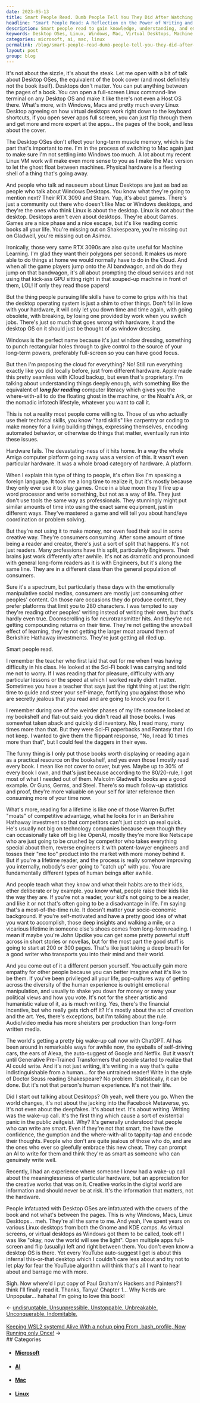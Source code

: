 ```yaml
---
date: 2023-05-13
title: Smart People Read. Dumb People Tell You They Did After Watching the Movie.
headline: "Smart People Read: A Reflection on the Power of Writing and Lifelong Learning."
description: Smart people read to gain knowledge, understanding, and empathy. Reading gives you a competitive advantage and a deeper appreciation of the human experience. Don't be fooled by people who don't read and think they can get the same benefits by using AI to write for them. Reading is the key to success.
keywords: Desktop OSes, Linux, Windows, Mac, Virtual Desktops, Machine Learning, RTX 3090, Steam, Games, Sci-Fi, Fantasy, Malcolm Gladwell, Guns, Germs, Steel, Warren Buffet, Berkshire Hathaway, OpenAI, Netscape, 280 Characters, Doomscrolling, Neurotransmitter Hits, Compounding Returns, Snowball Effect, Learning, Moat, Competitive Advantage, Technology Companies, Patent-Lawyer Engineers, Self-Motivated, John
categories: microsoft, ai, mac, linux
permalink: /blog/smart-people-read-dumb-people-tell-you-they-did-after-watching-the-movie/
layout: post
group: blog
---
```



It's not about the sizzle, it's about the steak. Let me open with a bit of talk
about Desktop OSes, the equivalent of the book cover (and most definitely not
the book itself). Desktops don't matter. You can put anything between the pages
of a book. You can open a full-screen Linux command-line terminal on any
Desktop OS and make it like there's not even a Host OS there. What's more, with
Windows, Macs and pretty much every Linux Desktop agreeing on how virtual
desktops work right down to the keyboard shortcuts, if you open sever apps full
screen, you can just flip through them and get more and more expert at the
apps... the pages of the book, and less about the cover.

The Desktop OSes don't effect your long-term muscle memory, which is the part
that's important to me. I'm in the process of switching to Mac again just to
make sure I'm not settling into Windows too much. A lot about my recent Linux
VM work will make even more sense to you as I make the Mac version to let the
ghost float between machines. Physical hardware is a fleeting shell of a thing
that's going away. 

And people who talk ad nauseum about Linux Desktops are just as bad as people
who talk about Windows Desktops. You know what they're going to mention next?
Their RTX 3090 and Steam. Yup, it's about games. There's just a community out
there who doesn't like Mac or Windows desktops, and they're the ones who think
Linux is about the desktop. Linux is not about the desktop. Desktops aren't
even about desktops. They're about Games. Games are a nice phase and a nice
escape, but it's like reading comic books all your life. You're missing out on
Shakespeare, you're missing out on Gladwell, you're missing out on Asimov.

Ironically, those very same RTX 3090s are also quite useful for Machine
Learning. I'm glad they want their polygons per second. It makes us more able
to do things at home we would normally have to do in the Cloud. And when all
the game players jump onto the AI bandwagon, and oh do they jump on that
bandwagon, it's all about prompting the cloud services and not using that
kick-ass GPU sitting right in that souped-up machine in front of them, LOL! If
only they read those papers!

But the thing people pursuing life skills have to come to grips with his that
the desktop operating system is just a shim to other things. Don't fall in love
with your hardware, it will only let you down time and time again, with going
obsolete, with breaking, by losing one provided by work when you switch jobs.
There's just so much that goes wrong with hardware, it and the desktop OS on it
should just be thought of as window dressing.

Windows is the perfect name because it's just window dressing, something to
punch rectangular holes through to give control to the source of your long-term
powers, preferably full-screen so you can have good focus.

But then I'm proposing the cloud for everything? No! Still run everything
exactly like you did locally before, just from different hardware. Apple made
this pretty seamless with iCloud backup, but even that's proprietary. I'm
talking about understanding things deeply enough, with something like the
equivalent of ***long for reading*** computer literacy which gives you the
where-with-all to do the floating ghost in the machine, or the Noah's Ark, or
the nomadic infotech lifestyle, whatever you want to call it.

This is not a reality most people come willing to. Those of us who actually use
their technical skills, you know "hard skills" like carpentry or coding to make
money for a living building things, expressing themselves, encoding automated
behavior, or otherwise do things that matter, eventually run into these issues.

Hardware fails. The devastating-ness of it hits home. In a way the whole Amiga
computer platform going away was a version of this. It wasn't even particular
hardware. It was a whole broad category of hardware. A platform.

When I explain this type of thing to people, it's often like I'm speaking a
foreign language. It took me a long time to realize it, but it's mostly because
they only ever use it to play games. Once in a blue moon they'll fire up a word
processor and write something, but not as a way of life. They just don't use
tools the same way as professionals. They stunningly might put similar amounts
of time into using the exact same equipment, just in different ways. They've
mastered a game and will tell you about hand/eye coordination or problem
solving. 

But they're not using it to make money, nor even feed their soul in some
creative way. They're consumers consuming. After some amount of time being a
reader and creator, there's just a sort of split that happens. It's not just
readers. Many professions have this split, particularly Engineers. Their brains
just work differently after awhile. It's not as dramatic and pronounced with
general long-form readers as it is with Engineers, but it's along the same
line. They are in a different class than the general population of consumers.

Sure it's a spectrum, but particularly these days with the emotionally
manipulative social medias, consumers are mostly just consuming other peoples'
content. On those rare occasions they do produce content, they prefer platforms
that limit you to 280 characters. I was tempted to say they're reading other
peoples' writing instead of writing their own, but that's hardly even true.
Doomscrolling is for neurotransmitter hits. And they're not getting compounding
returns on their time. They're not getting the snowball effect of learning,
they're not getting the larger moat around them of Berkshire Hathaway
investments. They're just getting all riled up.

Smart people read. 

I remember the teacher who first laid that out for me when I was having
difficulty in his class. He looked at the Sci-Fi book I was carrying and told
me not to worry. If I was reading that for pleasure, difficulty with any
particular lessons or the speed at which I worked really didn't matter.
Sometimes you have a teacher that says just the right thing at just the right
time to guide and steer your self-image, fortifying you against those who are
secretly jealous that you read and are going to knock you for it.

I remember during one of the weirder phases of my life someone looked at my
bookshelf and flat-out said: you didn't read all those books. I was somewhat
taken aback and quickly did inventory. No, I read many, many times more than
that. But they were Sci-Fi paperbacks and Fantasy that I do not keep. I wanted
to give them the flippant response, "No, I read 10 times more than that", but I
could feel the daggers in their eyes. 

The funny thing is I only put those books worth displaying or reading again as
a practical resource on the bookshelf, and yes even those I mostly read every
book. I mean like not cover to cover, but yes. Maybe up to 30% of every book I
own, and that's just because according to the 80/20-rule, I got most of what I
needed out of them. Malcolm Gladwell's books are a good example. Or Guns,
Germs, and Steel. There's so much follow-up statistics and proof, they're more
valuable on your self for later reference then consuming more of your time now.

What's more, reading for a lifetime is like one of those Warren Buffet "moats"
of competitive advantage, what he looks for in an Berkshire Hathaway investment
so that competitors can't just catch up real quick. He's usually not big on
technology companies because even though they can occasionally take off big
like OpenAI, mostly they're more like Netscape who are just going to be crushed
by competitor who takes everything special about them, reverse engineers it
with patent-lawyer engineers and tosses their "me too" product into the market
with more money behind it. But if you're a lifetime reader, and the process is
really somehow improving you internally, nobody's ever going to "catch up" with
you. You are fundamentally different types of human beings after awhile.

And people teach what they know and what their habits are to their kids, ether
deliberate or by example. you know what, people raise their kids like the way
they are. If you're not a reader, your kid's not going to be a reader, and like
it or not that's often going to be a disadvantage in life. I'm saying that's a
most-of-the-time rule. It doesn't matter your socio-economic background. If
you're self-motivated and have a pretty good idea of what you want to
accomplish, those deep insights and walking a mile, or a vicarious lifetime in
someone else's shoes comes from long-form reading. I mean if maybe you're John
Updike you can get some pretty powerful stuff across in short stories or
novellas, but for the most part the good stuff is going to start at 200 or 300
pages. That's like just taking a deep breath for a good writer who transports
you into their mind and their world.

And you come out of it a different person yourself. You actually gain more
empathy for other people because you can better imagine what it's like to be
them. If you've been privileged all your life, pop-cultures way of getting
across the diversity of the human experience is outright emotional
manipulation, and usually to shake you down for money or sway your political
views and how you vote. It's not for the sheer artistic and humanistic value of
it, as is much writing. Yes, there's the financial incentive, but who really
gets rich off it? It's mostly about the act of creation and the art. Yes,
there's exceptions, but I'm talking about the rule. Audio/video media has more 
sheisters per production than long-form written media.

The world's getting a pretty big wake-up call now with ChatGPT. AI has been
around in remarkable ways for awhile now, the eyeballs of self-driving cars,
the ears of Alexa, the auto-suggest of Google and Netflix. But it wasn't until
Generative Pre-Trained Transformers that people started to realize that AI
could write. And it's not just writing, it's writing in a way that's quite
indistinguishable from a human... for the untrained reader! Write in the style
of Doctor Seuss reading Shakespeare? No problem. Statistically, it can be done.
But it's not that person's human experience. It's not their life.

Did I start out talking about Desktops? Oh yeah, well there you go. When the
world changes, it's not about the jacking into the Facebook Metaverse, yo. It's
not even about the deepfakes. It's about text. It's about writing. Writing was
the wake-up call. It's the first thing which cause a sort of existential panic
in the public zeitgeist. Why? It's generally understood that people who can
write are smart. Even if they're not that smart, the have the confidence, the
gumption and the where-with-all to tappity-tap and encode their thoughts.
People who don't are quite jealous of those who do, and are the ones who ever
so gleefully embrace this new cheat. They can prompt an AI to write for them
and think they're as smart as someone who can genuinely write well.

Recently, I had an experience where someone I knew had a wake-up call about the
meaninglessness of particular hardware, but an appreciation for the creative
works that was on it. Creative works in the digital world are information and
should never be at risk. It's the information that matters, not the hardware.

People infatuated with Desktop OSes are infatuated with the covers of the book
and not what's between the pages. This is why Windows, Macs, Linux Desktops...
meh. They're all the same to me. And yeah, I've spent years on various Linux
desktops from both the Gnome and KDE camps. As virtual screens, or virtual
desktops as Windows got them to be called, took off I was like "okay, now the
world will see the light". Open multiple apps full-screen and flip (usually)
left and right between them. You don't even know a desktop OS is there. Yet
every YouTube auto-suggest I get is about this infernal this-or-that desktop
which I couldn't care less about and try not to let play for fear the YouTube
algorithm will think that's all I want to hear about and barrage me with more.

Sigh. Now where'd I put copy of Paul Graham's Hackers and Painters? I think
I'll finally read it. Thanks, Tanya! Chapter 1... Why Nerds are Unpopular...
hahaha! I'm going to love this book!


















<div class="arrow-links"><div class="post-nav-prev"><span class="arrow">&larr;&nbsp;</span><a href="/blog/undisruptable-unsuppressible-unstoppable-unbreakable-unconquerable-indomitable/">undisruptable. Unsuppressible. Unstoppable. Unbreakable. Unconquerable. Indomitable.</a></div> &nbsp; <div class="post-nav-next"><a href="/blog/keeping-wsl2-systemd-alive-with-a-nohup-ping-from-bash-profile-now-running-only-once/">Keeping WSL2 systemd Alive With a nohup ping From .bash_profile, Now Running only Once!</a><span class="arrow">&nbsp;&rarr;</span></div></div>
## Categories

<ul>
<li><h4><a href='/microsoft/'>Microsoft</a></h4></li>
<li><h4><a href='/ai/'>AI</a></h4></li>
<li><h4><a href='/mac/'>Mac</a></h4></li>
<li><h4><a href='/linux/'>Linux</a></h4></li></ul>